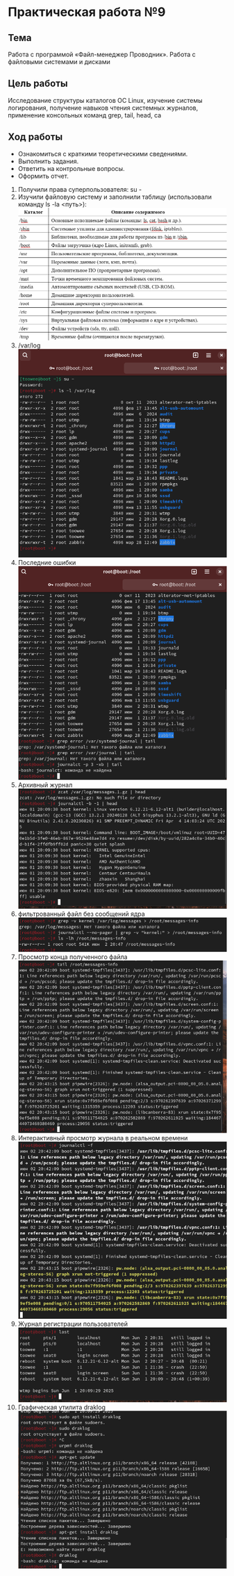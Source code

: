 # Практическая работа №9

## Тема
Работа с программой «Файл-менеджер Проводник». Работа с файловыми системами и дисками

## Цель работы
Исследование структуры каталогов ОС Linux, изучение системы логирования, получение навыков чтения системных журналов, применение консольных команд grep, tail, head, ca

## Ход работы
- Ознакомиться с краткими теоретическими сведениями.
- Выполнить задания.
- Ответить на контрольные вопросы.
- Оформить отчет.

1. Получили права суперпользователя: su -
2. Изучили файловую систему и заполнили таблицу (использовали команду ls -la <путь>):
   ![img.png](img.png)
3. /var/log
   ![img_1.png](img_1.png)
4. Последние ошибки
   ![img_2.png](img_2.png)
5. Архивный журнал
   ![img_3.png](img_3.png)
6. фильтрованный файл без сообщений ядра
   ![img_4.png](img_4.png)
7. Просмотр конца полученного файла
   ![img_5.png](img_5.png)
8. Интерактивный просмотр журнала в реальном времени
   ![img_6.png](img_6.png)
9. Журнал регистрации пользователей
   ![img_7.png](img_7.png)
10. Графическая утилита draklog
   ![img_8.png](img_8.png)

